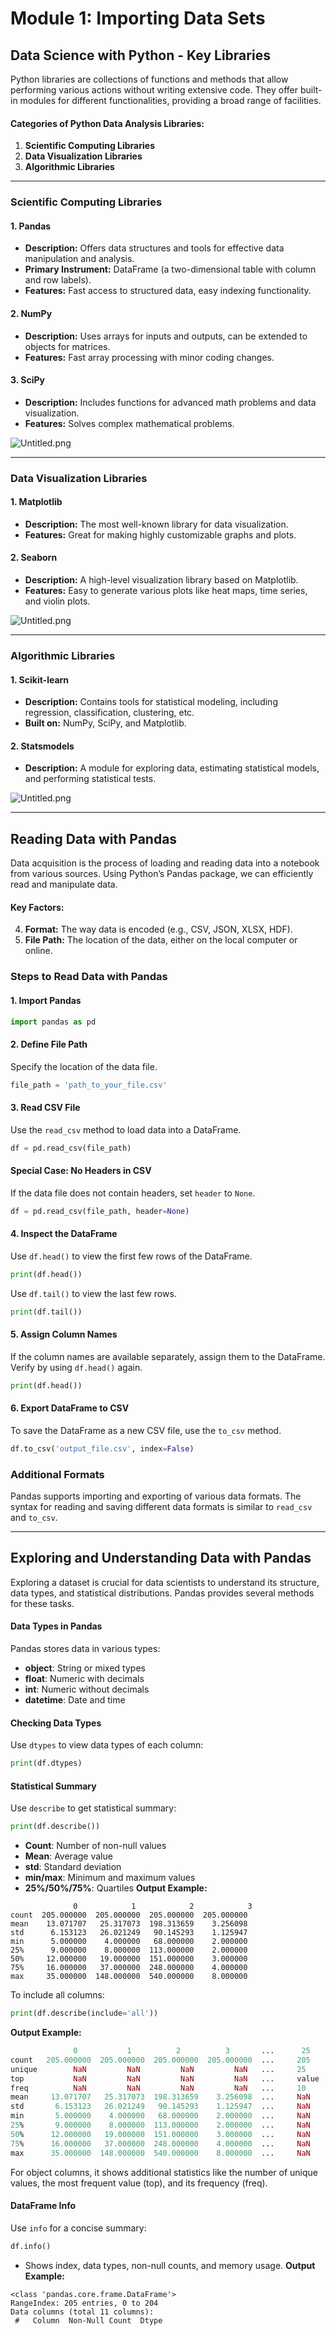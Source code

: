 

# Module 1: Importing Data Sets
## Data Science with Python - Key Libraries
Python libraries are collections of functions and methods that allow performing various actions without writing extensive code. They offer built-in modules for different functionalities, providing a broad range of facilities.
#### Categories of Python Data Analysis Libraries:
1. **Scientific Computing Libraries**
2. **Data Visualization Libraries**
3. **Algorithmic Libraries**

___
### Scientific Computing Libraries
#### 1. **Pandas**
- **Description:** Offers data structures and tools for effective data manipulation and analysis.
- **Primary Instrument:** DataFrame (a two-dimensional table with column and row labels).
- **Features:** Fast access to structured data, easy indexing functionality.
#### 2. **NumPy**
- **Description:** Uses arrays for inputs and outputs, can be extended to objects for matrices.
- **Features:** Fast array processing with minor coding changes.
#### 3. **SciPy**
- **Description:** Includes functions for advanced math problems and data visualization.
- **Features:** Solves complex mathematical problems.

![Untitled.png](https://prod-files-secure.s3.us-west-2.amazonaws.com/03e82b26-cccb-4906-bb56-adabcbdc0655/997ac361-58a8-4f04-bb0f-79fea4baa761/Untitled.png?X-Amz-Algorithm=AWS4-HMAC-SHA256&X-Amz-Content-Sha256=UNSIGNED-PAYLOAD&X-Amz-Credential=AKIAT73L2G45GO43JXI4%2F20241030%2Fus-west-2%2Fs3%2Faws4_request&X-Amz-Date=20241030T063708Z&X-Amz-Expires=3600&X-Amz-Signature=98b12ac3834594cf29b2023dcd053a86a3acce6f7b68097d52aeebea13d2779c&X-Amz-SignedHeaders=host&x-id=GetObject)
___
### Data Visualization Libraries
#### 1. **Matplotlib**
- **Description:** The most well-known library for data visualization.
- **Features:** Great for making highly customizable graphs and plots.
#### 2. **Seaborn**
- **Description:** A high-level visualization library based on Matplotlib.
- **Features:** Easy to generate various plots like heat maps, time series, and violin plots.

![Untitled.png](https://prod-files-secure.s3.us-west-2.amazonaws.com/03e82b26-cccb-4906-bb56-adabcbdc0655/733d1e42-5a53-4fd8-90c1-3d85254369a6/Untitled.png?X-Amz-Algorithm=AWS4-HMAC-SHA256&X-Amz-Content-Sha256=UNSIGNED-PAYLOAD&X-Amz-Credential=AKIAT73L2G45GO43JXI4%2F20241030%2Fus-west-2%2Fs3%2Faws4_request&X-Amz-Date=20241030T063706Z&X-Amz-Expires=3600&X-Amz-Signature=024037273bf9bfea2e40b94f574b65f8aaef186aeb13a878a3cfc9115c1454a2&X-Amz-SignedHeaders=host&x-id=GetObject)
___
### Algorithmic Libraries
#### 1. **Scikit-learn**
- **Description:** Contains tools for statistical modeling, including regression, classification, clustering, etc.
- **Built on:** NumPy, SciPy, and Matplotlib.
#### 2. **Statsmodels**
- **Description:** A module for exploring data, estimating statistical models, and performing statistical tests.

![Untitled.png](https://prod-files-secure.s3.us-west-2.amazonaws.com/03e82b26-cccb-4906-bb56-adabcbdc0655/c62885f5-417d-4179-834f-d68f8f2bdf39/Untitled.png?X-Amz-Algorithm=AWS4-HMAC-SHA256&X-Amz-Content-Sha256=UNSIGNED-PAYLOAD&X-Amz-Credential=AKIAT73L2G45GO43JXI4%2F20241030%2Fus-west-2%2Fs3%2Faws4_request&X-Amz-Date=20241030T063706Z&X-Amz-Expires=3600&X-Amz-Signature=d2d91c27dabcfcaa62c201e817d69305327b088e8e68fd9889fd292f61f4c844&X-Amz-SignedHeaders=host&x-id=GetObject)
___
## Reading Data with Pandas
Data acquisition is the process of loading and reading data into a notebook from various sources. Using Python’s Pandas package, we can efficiently read and manipulate data.
#### Key Factors:
4. **Format:** The way data is encoded (e.g., CSV, JSON, XLSX, HDF).
5. **File Path:** The location of the data, either on the local computer or online.
### Steps to Read Data with Pandas
#### 1. **Import Pandas**
```python
import pandas as pd
```
#### 2. **Define File Path**
Specify the location of the data file.
```python
file_path = 'path_to_your_file.csv'
```
#### 3. **Read CSV File**
Use the `read_csv` method to load data into a DataFrame.
```python
df = pd.read_csv(file_path)
```
#### Special Case: No Headers in CSV
If the data file does not contain headers, set `header` to `None`.
```python
df = pd.read_csv(file_path, header=None)
```
#### 4. **Inspect the DataFrame**
Use `df.head()` to view the first few rows of the DataFrame.
```python
print(df.head())
```
Use `df.tail()` to view the last few rows.
```python
print(df.tail())
```
#### 5. **Assign Column Names**
If the column names are available separately, assign them to the DataFrame.
Verify by using `df.head()` again.
```python
print(df.head())
```
#### 6. **Export DataFrame to CSV**
To save the DataFrame as a new CSV file, use the `to_csv` method.
```python
df.to_csv('output_file.csv', index=False)
```
### Additional Formats
Pandas supports importing and exporting of various data formats. The syntax for reading and saving different data formats is similar to `read_csv` and `to_csv`.
___
## Exploring and Understanding Data with Pandas
Exploring a dataset is crucial for data scientists to understand its structure, data types, and statistical distributions. Pandas provides several methods for these tasks.
#### Data Types in Pandas
Pandas stores data in various types:
- **object**: String or mixed types
- **float**: Numeric with decimals
- **int**: Numeric without decimals
- **datetime**: Date and time
#### Checking Data Types
Use `dtypes` to view data types of each column:
```python
print(df.dtypes)
```
#### Statistical Summary
Use `describe` to get statistical summary:
```python
print(df.describe())
```
- **Count**: Number of non-null values
- **Mean**: Average value
- **std**: Standard deviation
- **min/max**: Minimum and maximum values
- **25%/50%/75%**: Quartiles
**Output Example:**
```plain text
              0            1            2            3
count  205.000000  205.000000  205.000000  205.000000
mean    13.071707   25.317073  198.313659    3.256098
std      6.153123   26.021249   90.145293    1.125947
min      5.000000    4.000000   68.000000    2.000000
25%      9.000000    8.000000  113.000000    2.000000
50%     12.000000   19.000000  151.000000    3.000000
75%     16.000000   37.000000  248.000000    4.000000
max     35.000000  148.000000  540.000000    8.000000
```
To include all columns:
```python
print(df.describe(include='all'))
```
**Output Example:**
```r
              0           1          2          3       ...      25       26       27
count   205.000000  205.000000  205.000000  205.000000  ...     205      205      205
unique        NaN         NaN         NaN         NaN   ...     25       25       25
top           NaN         NaN         NaN         NaN   ...     value    value    value
freq          NaN         NaN         NaN         NaN   ...     10       10       10
mean     13.071707   25.317073  198.313659    3.256098  ...     NaN      NaN      NaN
std       6.153123   26.021249   90.145293    1.125947  ...     NaN      NaN      NaN
min       5.000000    4.000000   68.000000    2.000000  ...     NaN      NaN      NaN
25%       9.000000    8.000000  113.000000    2.000000  ...     NaN      NaN      NaN
50%      12.000000   19.000000  151.000000    3.000000  ...     NaN      NaN      NaN
75%      16.000000   37.000000  248.000000    4.000000  ...     NaN      NaN      NaN
max      35.000000  148.000000  540.000000    8.000000  ...     NaN      NaN      NaN
```
For object columns, it shows additional statistics like the number of unique values, the most frequent value (top), and its frequency (freq).
#### DataFrame Info
Use `info` for a concise summary:
```python
df.info()
```
- Shows index, data types, non-null counts, and memory usage.
**Output Example:**
```less
<class 'pandas.core.frame.DataFrame'>
RangeIndex: 205 entries, 0 to 204
Data columns (total 11 columns):
 #   Column  Non-Null Count  Dtype
